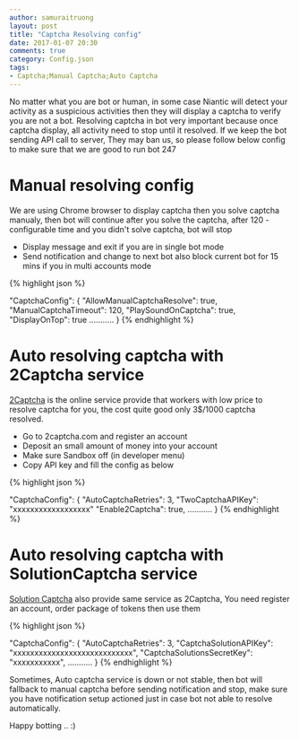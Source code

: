```yaml
---
author: samuraitruong
layout: post
title: "Captcha Resolving config"
date: 2017-01-07 20:30
comments: true
category: Config.json
tags:
- Captcha;Manual Captcha;Auto Captcha
---
```


No matter what you are bot or human, in some case Niantic will detect your activity as a suspicious activities then they will display a captcha to verify you are not a bot. Resolving captcha in bot very important because once captcha display, all activity need to stop until it resolved. If we keep the bot sending API call to server, They may ban us, so please follow below config to make sure that we are good to run bot 247

# Manual resolving config

We are using Chrome browser to display captcha then you solve captcha manualy, then bot will continue after you solve the captcha, after 120 - configurable time and you didn't solve captcha, bot will stop 
- Display message and exit if you are in single bot mode
- Send notification and change to next bot also block current bot for 15 mins if you in multi accounts mode

{% highlight json %}

 "CaptchaConfig": {
    "AllowManualCaptchaResolve": true,
    "ManualCaptchaTimeout": 120,
    "PlaySoundOnCaptcha": true,
    "DisplayOnTop": true
    ...........
  }
{% endhighlight %}


# Auto resolving captcha with 2Captcha service

[2Captcha](http://2captcha.com) is the online service provide that workers with low price to resolve captcha for you, the cost quite good only 3$/1000 captcha resolved. 
- Go to 2captcha.com and register an account
- Deposit an small amount of money into your account
- Make sure Sandbox off (in developer menu)
- Copy API key and fill the config as below

{% highlight json %}

 "CaptchaConfig": {
    "AutoCaptchaRetries": 3,
    "TwoCaptchaAPIKey": "xxxxxxxxxxxxxxxxxx"
    "Enable2Captcha": true,
    ...........
  }
{% endhighlight %}

# Auto resolving captcha with SolutionCaptcha service
[Solution Captcha](https://www.captchasolutions.com/clients/login/) also provide same service as 2Captcha, You need register an account, order package of tokens then use them 

{% highlight json %}

 "CaptchaConfig": {
    "AutoCaptchaRetries": 3,
    "CaptchaSolutionAPIKey": "xxxxxxxxxxxxxxxxxxxxxxxxxxxx",
    "CaptchaSolutionsSecretKey": "xxxxxxxxxxx",
    ...........
  }
{% endhighlight %}


Sometimes, Auto captcha service is down or not stable, then bot will fallback to manual captcha before sending notification and stop, make sure you have notification setup actioned just in case bot not able to resolve automatically.


Happy botting .. :)
